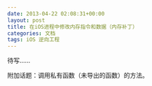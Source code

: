 ```yaml
---
date: 2013-04-22 02:08:31+00:00
layout: post
title: 在iOS进程中修改内存指令和数据（内存补丁）
categories: 文档
tags: iOS 逆向工程
---
```


待写……

附加话题：调用私有函数（未导出的函数）的方法。

 

 
